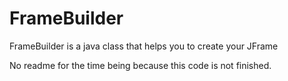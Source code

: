 # FrameBuilder
FrameBuilder is a java class that helps you to create your JFrame

No readme for the time being because this code is not finished.
